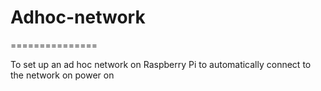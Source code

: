 # Adhoc-network
===============

To set up an ad hoc network on Raspberry Pi to automatically connect to the network on power on
